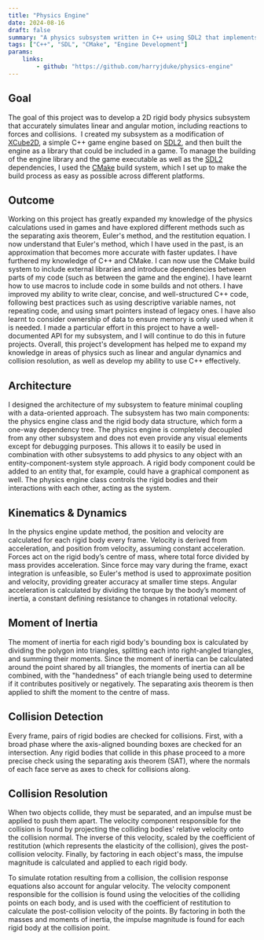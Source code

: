 ```yaml
---
title: "Physics Engine"
date: 2024-08-16
draft: false
summary: "A physics subsystem written in C++ using SDL2 that implements both linear and angular rigid body dynamics along with collision detection and response."
tags: ["C++", "SDL", "CMake", "Engine Development"]
params:
    links: 
        - github: "https://github.com/harryjduke/physics-engine"
---
```

## Goal
The goal of this project was to develop a 2D rigid body physics subsystem that accurately simulates linear and angular motion, including reactions to forces and collisions.  I created my subsystem as a modification of [XCube2D](https://github.com/AlmasB/xcube2d), a simple C++ game engine based on [SDL2](https://github.com/libsdl-org/SDL), and then built the engine as a library that could be included in a game. To manage the building of the engine library and the game executable as well as the [SDL2](https://github.com/libsdl-org/SDL) dependencies, I used the [CMake](https://cmake.org/) build system, which I set up to make the build process as easy as possible across different platforms.
## Outcome
Working on this project has greatly expanded my knowledge of the physics calculations used in games and have explored different methods such as the separating axis theorem, Euler's method, and the restitution equation. I now understand that Euler's method, which I have used in the past, is an approximation that becomes more accurate with faster updates. I have furthered my knowledge of C++ and CMake. I can now use the CMake build system to include external libraries and introduce dependencies between parts of my code (such as between the game and the engine). I have learnt how to use macros to include code in some builds and not others. I have improved my ability to write clear, concise, and well-structured C++ code, following best practices such as using descriptive variable names, not repeating code, and using smart pointers instead of legacy ones. I have also learnt to consider ownership of data to ensure memory is only used when it is needed. I made a particular effort in this project to have a well-documented API for my subsystem, and I will continue to do this in future projects. Overall, this project's development has helped me to expand my knowledge in areas of physics such as linear and angular dynamics and collision resolution, as well as develop my ability to use C++ effectively.
## Architecture
I designed the architecture of my subsystem to feature minimal coupling with a data-oriented approach. The subsystem has two main components: the physics engine class and the rigid body data structure, which form a one-way dependency tree. The physics engine is completely decoupled from any other subsystem and does not even provide any visual elements except for debugging purposes. This allows it to easily be used in combination with other subsystems to add physics to any object with an entity-component-system style approach. A rigid body component could be added to an entity that, for example, could have a graphical component as well. The physics engine class controls the rigid bodies and their interactions with each other, acting as the system.
## Kinematics & Dynamics
In the physics engine update method, the position and velocity are calculated for each rigid body every frame. Velocity is derived from acceleration, and position from velocity, assuming constant acceleration. Forces act on the rigid body’s centre of mass, where total force divided by mass provides acceleration. Since force may vary during the frame, exact integration is unfeasible, so Euler's method is used to approximate position and velocity, providing greater accuracy at smaller time steps. Angular acceleration is calculated by dividing the torque by the body’s moment of inertia, a constant defining resistance to changes in rotational velocity.
## Moment of Inertia
The moment of inertia for each rigid body's bounding box is calculated by dividing the polygon into triangles, splitting each into right-angled triangles, and summing their moments. Since the moment of inertia can be calculated around the point shared by all triangles, the moments of inertia can all be combined, with the "handedness" of each triangle being used to determine if it contributes positively or negatively. The separating axis theorem is then applied to shift the moment to the centre of mass.
## Collision Detection
Every frame, pairs of rigid bodies are checked for collisions. First, with a broad phase where the axis-aligned bounding boxes are checked for an intersection. Any rigid bodies that collide in this phase proceed to a more precise check using the separating axis theorem (SAT), where the normals of each face serve as axes to check for collisions along.
## Collision Resolution
When two objects collide, they must be separated, and an impulse must be applied to push them apart. The velocity component responsible for the collision is found by projecting the colliding bodies' relative velocity onto the collision normal. The inverse of this velocity, scaled by the coefficient of restitution (which represents the elasticity of the collision), gives the post-collision velocity. Finally, by factoring in each object's mass, the impulse magnitude is calculated and applied to each rigid body.

To simulate rotation resulting from a collision, the collision response equations also account for angular velocity. The velocity component responsible for the collision is found using the velocities of the colliding points on each body, and is used with the coefficient of restitution to calculate the post-collision velocity of the points. By factoring in both the masses and moments of inertia, the impulse magnitude is found for each rigid body at the collision point.